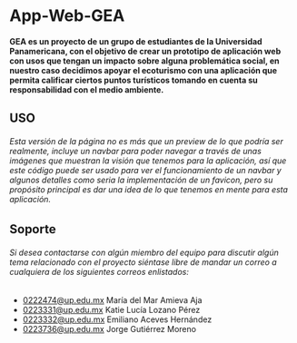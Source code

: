 # App-Web-GEA
#### GEA es un proyecto de un grupo de estudiantes de la Universidad Panamericana, con el objetivo de crear un prototipo de aplicación web con usos que tengan un impacto sobre alguna problemática social, en nuestro caso decidimos apoyar el ecoturismo con una aplicación que permita calificar ciertos puntos turísticos tomando en cuenta su responsabilidad con el medio ambiente. 
## USO
###### Esta versión de la página no es más que un preview de lo que podría ser realmente, incluye un navbar para poder navegar a través de unas imágenes que muestran la visión que tenemos para la aplicación, así que este código puede ser usado para ver el funcionamiento de un navbar y algunos detalles como seria la implementación de un favicon, pero su propósito principal es dar una idea de lo que tenemos en mente para esta aplicación. 
## Soporte
###### Si desea contactarse con algún miembro del equipo para discutir algún tema relacionado con el proyecto siéntase libre de mandar un correo a cualquiera de los siguientes correos enlistados: 
- 0222474@up.edu.mx  María del Mar Amieva Aja
- 0223331@up.edu.mx  Katie Lucía Lozano Pérez
- 0223332@up.edu.mx  Emiliano Aceves Hernández
- 0223736@up.edu.mx  Jorge Gutiérrez Moreno
